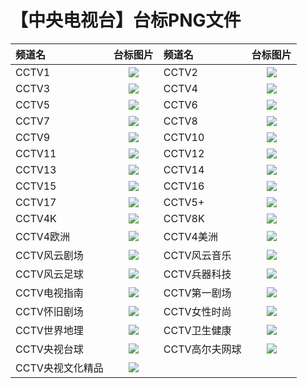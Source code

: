 # 【中央电视台】台标PNG文件
|频道名|台标图片|频道名|台标图片|
|:---|:---:|:---|:---:|
|CCTV1|<img src="https://raw.githubusercontent.com/taksssss/TVlogo/main/img/CCTV1.png">|CCTV2|<img src="https://raw.githubusercontent.com/taksssss/TVlogo/main/img/CCTV2.png">|
|CCTV3|<img src="https://raw.githubusercontent.com/taksssss/TVlogo/main/img/CCTV3.png">|CCTV4|<img src="https://raw.githubusercontent.com/taksssss/TVlogo/main/img/CCTV4.png">|
|CCTV5|<img src="https://raw.githubusercontent.com/taksssss/TVlogo/main/img/CCTV5.png">|CCTV6|<img src="https://raw.githubusercontent.com/taksssss/TVlogo/main/img/CCTV6.png">|
|CCTV7|<img src="https://raw.githubusercontent.com/taksssss/TVlogo/main/img/CCTV7.png">|CCTV8|<img src="https://raw.githubusercontent.com/taksssss/TVlogo/main/img/CCTV8.png">|
|CCTV9|<img src="https://raw.githubusercontent.com/taksssss/TVlogo/main/img/CCTV9.png">|CCTV10|<img src="https://raw.githubusercontent.com/taksssss/TVlogo/main/img/CCTV10.png">|
|CCTV11|<img src="https://raw.githubusercontent.com/taksssss/TVlogo/main/img/CCTV11.png">|CCTV12|<img src="https://raw.githubusercontent.com/taksssss/TVlogo/main/img/CCTV12.png">|
|CCTV13|<img src="https://raw.githubusercontent.com/taksssss/TVlogo/main/img/CCTV13.png">|CCTV14|<img src="https://raw.githubusercontent.com/taksssss/TVlogo/main/img/CCTV14.png">|
|CCTV15|<img src="https://raw.githubusercontent.com/taksssss/TVlogo/main/img/CCTV15.png">|CCTV16|<img src="https://raw.githubusercontent.com/taksssss/TVlogo/main/img/CCTV16.png">|
|CCTV17|<img src="https://raw.githubusercontent.com/taksssss/TVlogo/main/img/CCTV17.png">|CCTV5+|<img src="https://raw.githubusercontent.com/taksssss/TVlogo/main/img/CCTV5plus.png">|
|CCTV4K|<img src="https://raw.githubusercontent.com/taksssss/TVlogo/main/img/CCTV4K.png">|CCTV8K|<img src="https://raw.githubusercontent.com/taksssss/TVlogo/main/img/CCTV8K.png">|
|CCTV4欧洲|<img src="https://raw.githubusercontent.com/taksssss/TVlogo/main/img/CCTV4oz.png">|CCTV4美洲|<img src="https://raw.githubusercontent.com/taksssss/TVlogo/main/img/CCTV4mz.png">|
|CCTV风云剧场|<img src="https://raw.githubusercontent.com/taksssss/TVlogo/main/img/CCTVfyjc.png">|CCTV风云音乐|<img src="https://raw.githubusercontent.com/taksssss/TVlogo/main/img/CCTVfyyy.png">|
|CCTV风云足球|<img src="https://raw.githubusercontent.com/taksssss/TVlogo/main/img/CCTVfyzq.png">|CCTV兵器科技|<img src="https://raw.githubusercontent.com/taksssss/TVlogo/main/img/CCTVbqkj.png">|
|CCTV电视指南|<img src="https://raw.githubusercontent.com/taksssss/TVlogo/main/img/CCTVdszn.png">|CCTV第一剧场|<img src="https://raw.githubusercontent.com/taksssss/TVlogo/main/img/CCTVdyjc.png">|
|CCTV怀旧剧场|<img src="https://raw.githubusercontent.com/taksssss/TVlogo/main/img/CCTVhjjc.png">|CCTV女性时尚|<img src="https://raw.githubusercontent.com/taksssss/TVlogo/main/img/CCTVnxss.png">|
|CCTV世界地理|<img src="https://raw.githubusercontent.com/taksssss/TVlogo/main/img/CCTVsjdl.png">|CCTV卫生健康|<img src="https://raw.githubusercontent.com/taksssss/TVlogo/main/img/CCTVwsjk.png">|
|CCTV央视台球|<img src="https://raw.githubusercontent.com/taksssss/TVlogo/main/img/CCTVystq.png">|CCTV高尔夫网球|<img src="https://raw.githubusercontent.com/taksssss/TVlogo/main/img/CCTVgefwq.png">|
|CCTV央视文化精品|<img src="https://raw.githubusercontent.com/taksssss/TVlogo/main/img/CCTVyswhjp.png">|

